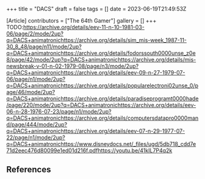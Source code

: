 +++
title = "DACS"
draft = false
tags = []
date = 2023-06-19T21:49:53Z

[Article]
contributors = ["The 64th Gamer"]
gallery = []
+++
TODO:<ref>https://archive.org/details/eev-11-n-10-1981-03-06/page/2/mode/2up?q=DACS+animatronic</ref><ref>https://archive.org/details/sim_mis-week_1987-11-30_8_48/page/n11/mode/2up?q=DACS+animatronic</ref><ref>https://archive.org/details/fodorssouth0000unse_z0e8/page/42/mode/2up?q=DACS+animatronic</ref><ref>https://archive.org/details/mis-newsbreak-v-01-n-02-1979-08/page/n3/mode/2up?q=DACS+animatronic</ref><ref>https://archive.org/details/eev-09-n-27-1979-07-06/page/n1/mode/2up?q=DACS+animatronic</ref><ref>https://archive.org/details/popularelectroni02unse_0/page/46/mode/2up?q=DACS+animatronic</ref><ref>https://archive.org/details/paradiseprogramt0000hade/page/220/mode/2up?q=DACS+animatronic</ref><ref>https://archive.org/details/eev-06-n-28-1976-07-23/page/n1/mode/2up?q=DACS+animatronic</ref><ref>https://archive.org/details/computersdatapro0000mand/page/444/mode/2up?q=DACS+animatronic</ref><ref>https://archive.org/details/eev-07-n-29-1977-07-22/page/n1/mode/2up?q=DACS+animatronic</ref><ref>https://www.disneydocs.net/_files/ugd/5db718_cdd7e71d2eec476d80099e1ed01d216f.pdf</ref><ref>https://youtu.be/41kIL7P4q2k</ref>

## References ##